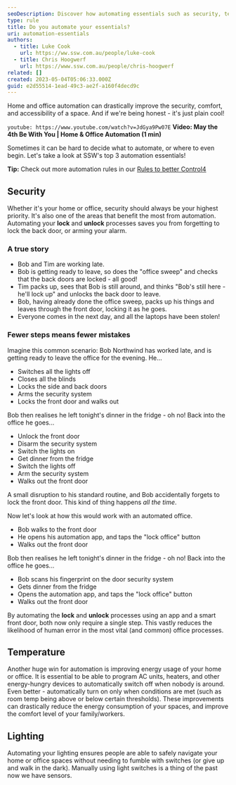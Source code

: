 ```yaml
---
seoDescription: Discover how automating essentials such as security, temperature, and lighting can revolutionize your home or office space, ensuring comfort, accessibility, and reduced energy consumption.
type: rule
title: Do you automate your essentials?
uri: automation-essentials
authors:
  - title: Luke Cook
    url: https://ww.ssw.com.au/people/luke-cook
  - title: Chris Hoogwerf
    url: https://www.ssw.com.au/people/chris-hoogwerf
related: []
created: 2023-05-04T05:06:33.000Z
guid: e2d55514-1ead-49c3-ae2f-a160f4decd9c
---
```


Home and office automation can drastically improve the security, comfort, and accessibility of a space. And if we're being honest - it's just plain cool!

`youtube: https://www.youtube.com/watch?v=JdGya9Pw07E`
**Video: May the 4th Be With You | Home & Office Automation (1 min)**

Sometimes it can be hard to decide what to automate, or where to even begin. Let's take a look at SSW's top 3 automation essentials!

**Tip:** Check out more automation rules in our [Rules to better Control4](/rules-to-better-control4/)

<!--endintro-->

## Security

Whether it's your home or office, security should always be your highest priority. It's also one of the areas that benefit the most from automation. Automating your **lock** and **unlock** processes saves you from forgetting to lock the back door, or arming your alarm.

### A true story

* Bob and Tim are working late.
* Bob is getting ready to leave, so does the "office sweep" and checks that the back doors are locked - all good!
* Tim packs up, sees that Bob is still around, and thinks "Bob's still here - he'll lock up" and unlocks the back door to leave.
* Bob, having already done the office sweep, packs up his things and leaves through the front door, locking it as he goes.
* Everyone comes in the next day, and all the laptops have been stolen!

### Fewer steps means fewer mistakes

Imagine this common scenario: Bob Northwind has worked late, and is getting ready to leave the office for the evening. He...

* Switches all the lights off
* Closes all the blinds
* Locks the side and back doors
* Arms the security system
* Locks the front door and walks out

Bob then realises he left tonight's dinner in the fridge - oh no! Back into the office he goes...

* Unlock the front door
* Disarm the security system
* Switch the lights on
* Get dinner from the fridge
* Switch the lights off
* Arm the security system
* Walks out the front door

A small disruption to his standard routine, and Bob accidentally forgets to lock the front door. This kind of thing happens _all the time_.

Now let's look at how this would work with an automated office.

* Bob walks to the front door
* He opens his automation app, and taps the "lock office" button
* Walks out the front door

Bob then realises he left tonight's dinner in the fridge - oh no! Back into the office he goes...

* Bob scans his fingerprint on the door security system
* Gets dinner from the fridge
* Opens the automation app, and taps the "lock office" button
* Walks out the front door

By automating the **lock** and **unlock** processes using an app and a smart front door, both now only require a single step. This vastly reduces the likelihood of human error in the most vital (and common) office processes.

## Temperature

Another huge win for automation is improving energy usage of your home or office. It is essential to be able to program AC units, heaters, and other energy-hungry devices to automatically switch off when nobody is around. Even better - automatically turn on only when conditions are met (such as room temp being above or below certain thresholds). These improvements can drastically reduce the energy consumption of your spaces, and improve the comfort level of your family/workers.

## Lighting

Automating your lighting ensures people are able to safely navigate your home or office spaces without needing to fumble with switches (or give up and walk in the dark). Manually using light switches is a thing of the past now we have sensors.
